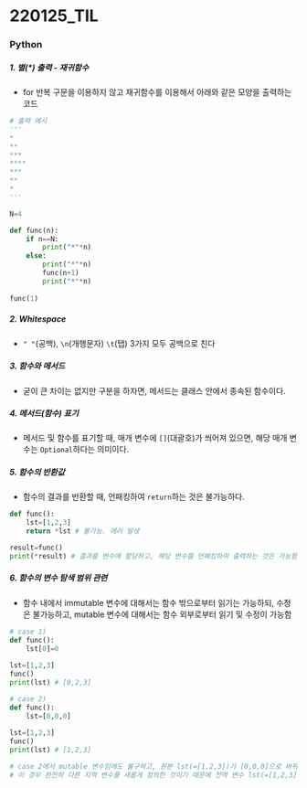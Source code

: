 # 220125_TIL

### Python

##### 1. 별(*) 출력 - 재귀함수

- for 반복 구문을 이용하지 않고 재귀함수를 이용해서 아래와 같은 모양을 출력하는 코드 

```python
# 출력 예시
'''
*
**
***
****
***
**
*
'''

N=4

def func(n):
    if n==N:
        print("*"*n)
    else:
        print("*"*n)
        func(n+1)
        print("*"*n)
        
func(1)        
```



##### 2. Whitespace

- `" "`(공백), `\n`(개행문자) `\t`(탭)  3가지 모두 공백으로 친다



##### 3. 함수와 메서드

- 굳이 큰 차이는 없지만 구분을 하자면, 메서드는 클래스 안에서 종속된 함수이다.



##### 4. 메서드(함수) 표기

- 메서드 및 함수를 표기할 때, 매개 변수에 `[]`(대괄호)가 씌어져 있으면, 해당 매개 변수는 `Optional`하다는 의미이다.



##### 5. 함수의 반환값

- 함수의 결과를 반환할 때, 언패킹하여 `return`하는 것은 불가능하다.

```python
def func():
    lst=[1,2,3]
    return *lst # 불가능. 에러 발생

result=func() 
print(*result) # 결과를 변수에 할당하고, 해당 변수를 언패킹하여 출력하는 것은 가능함
```



##### 6. 함수의 변수 탐색 범위 관련

- 함수 내에서 immutable 변수에 대해서는 함수 밖으로부터 읽기는 가능하되, 수정은 불가능하고, 
  mutable 변수에 대해서는 함수 외부로부터 읽기 및 수정이 가능함

```python
# case 1)
def func():
    lst[0]=0
    
lst=[1,2,3]
func()
print(lst) # [0,2,3]

# case 2)
def func():
    lst=[0,0,0]
    
lst=[1,2,3]
func()
print(lst) # [1,2,3]

# case 2에서 mutable 변수임에도 불구하고, 원본 lst(=[1,2,3])가 [0,0,0]으로 바뀌지 않은 이유는
# 이 경우 완전히 다른 지역 변수를 새롭게 정의한 것이기 때문에 전역 변수 lst(=[1,2,3])와는 다르다.
```

